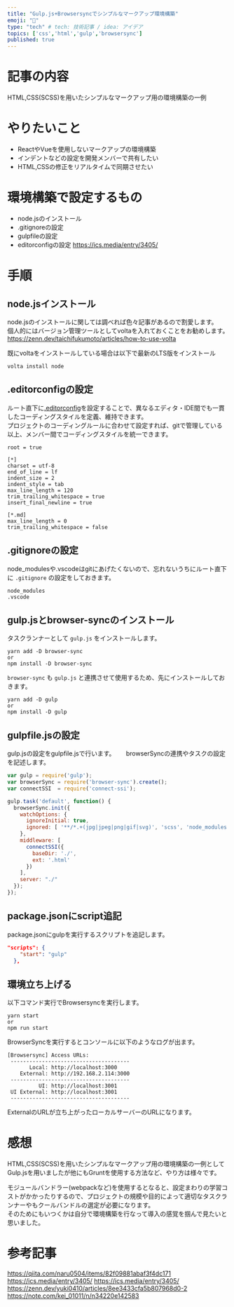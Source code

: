 ```yaml
---
title: "Gulp.js+Browsersyncでシンプルなマークアップ環境構築"
emoji: "🥤"
type: "tech" # tech: 技術記事 / idea: アイデア
topics: ['css','html','gulp','browsersync']
published: true
---
```


# 記事の内容
HTML,CSS(SCSS)を用いたシンプルなマークアップ用の環境構築の一例  

# やりたいこと
* ReactやVueを使用しないマークアップの環境構築
* インデントなどの設定を開発メンバーで共有したい
* HTML,CSSの修正をリアルタイムで同期させたい

# 環境構築で設定するもの
* node.jsのインストール
* .gitignoreの設定
* gulpfileの設定
* editorconfigの設定
https://ics.media/entry/3405/

# 手順

## node.jsインストール
node.jsのインストールに関しては調べれば色々記事があるので割愛します。  
個人的にはバージョン管理ツールとしてvoltaを入れておくことをお勧めします。　　
https://zenn.dev/taichifukumoto/articles/how-to-use-volta  

既にvoltaをインストールしている場合は以下で最新のLTS版をインストール
```
volta install node
```

## .editorconfigの設定
ルート直下に[.editorconfig](https://editorconfig.org/)を設定することで、異なるエディタ・IDE間でも一貫したコーディングスタイルを定義、維持できます。  
プロジェクトのコーディングルールに合わせて設定すれば、gitで管理している以上、メンバー間でコーディングスタイルを統一できます。  
``` .editorconfig
root = true

[*]
charset = utf-8
end_of_line = lf
indent_size = 2
indent_style = tab
max_line_length = 120
trim_trailing_whitespace = true
insert_final_newline = true

[*.md]
max_line_length = 0
trim_trailing_whitespace = false
```

## .gitignoreの設定
node_modulesや.vscodeはgitにあげたくないので、忘れないうちにルート直下に `.gitignore` の設定をしておきます。  
``` .gitignore
node_modules
.vscode
```


## gulp.jsとbrowser-syncのインストール
タスクランナーとして `gulp.js` をインストールします。  
```
yarn add -D browser-sync
or
npm install -D browser-sync
```
`browser-sync` も `gulp.js` と連携させて使用するため、先にインストールしておきます。

```
yarn add -D gulp
or
npm install -D gulp
```

## gulpfile.jsの設定
gulp.jsの設定をgulpfile.jsで行います。　　
browserSyncの連携やタスクの設定を記述します。

```js :gulpfile.js
var gulp = require('gulp');
var browserSync = require('browser-sync').create();
var connectSSI  = require('connect-ssi');

gulp.task('default', function() {
  browserSync.init({
    watchOptions: {
      ignoreInitial: true,
      ignored: [ '**/*.+(jpg|jpeg|png|gif|svg)', 'scss', 'node_modules']
    },
    middleware: [
      connectSSI({
        baseDir: './',
        ext: '.html'
      })
    ],
    server: "./"
  });
});
```

## package.jsonにscript追記
package.jsonにgulpを実行するスクリプトを追記します。
```json :package.json
"scripts": {
    "start": "gulp"
  },
```

## 環境立ち上げる
以下コマンド実行でBrowsersyncを実行します。  
```
yarn start
or
npm run start
```
BrowserSyncを実行するとコンソールに以下のようなログが出ます。
```
[Browsersync] Access URLs:
 --------------------------------------
       Local: http://localhost:3000
    External: http://192.168.2.114:3000
 --------------------------------------
          UI: http://localhost:3001
 UI External: http://localhost:3001
 --------------------------------------
```
ExternalのURLが立ち上がったローカルサーバーのURLになります。  

# 感想
HTML,CSS(SCSS)を用いたシンプルなマークアップ用の環境構築の一例としてGulp.jsを用いましたが他にもGruntを使用する方法など、やり方は様々です。  

モジュールバンドラー(webpackなど)を使用するとなると、設定まわりの学習コストがかかったりするので、プロジェクトの規模や目的によって適切なタスクランナーやもクールバンドルの選定が必要になります。  
そのためにもいつくかは自分で環境構築を行なって導入の感覚を掴んで見たいと思いました。  

# 参考記事
https://qiita.com/naru0504/items/82f09881abaf3f4dc171
https://ics.media/entry/3405/
https://ics.media/entry/3405/
https://zenn.dev/yuki0410/articles/8ee3433cfa5b807968d0-2 
https://note.com/kei_01011/n/n34220e142583
